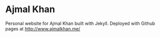 # Ajmal Khan
Personal website for Ajmal Khan built with Jekyll. Deployed with Github pages at http://www.ajmalkhan.me/

